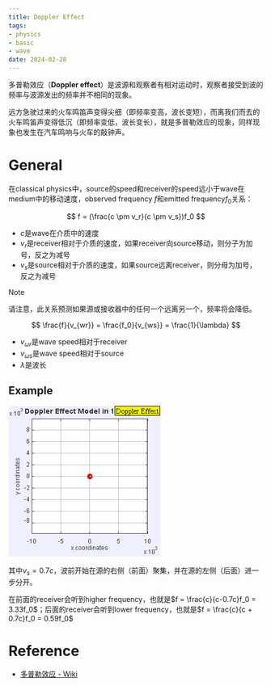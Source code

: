 ```yaml
---
title: Doppler Effect
tags:
- physics
- basic
- wave
date: 2024-02-28
---
```


多普勒效应（**Doppler effect**）是波源和观察者有相对运动时，观察者接受到波的频率与波源发出的频率并不相同的现象。

远方急驶过来的火车鸣笛声变得尖细（即频率变高，波长变短），而离我们而去的火车鸣笛声变得低沉（即频率变低，波长变长），就是多普勒效应的现象，同样现象也发生在汽车鸣响与火车的敲钟声。

# General

在classical physics中，source的speed和receiver的speed远小于wave在medium中的移动速度，observed frequency $f$和emitted frequency$f_0$关系：

$$
f = (\frac{c \pm v_r}{c \pm v_s})f_0
$$
* $c$是wave在介质中的速度
* $v_r$是receiver相对于介质的速度，如果receiver向source移动，则分子为加号，反之为减号
* $v_s$是source相对于介质的速度，如果source远离receiver，则分母为加号，反之为减号

> [!note] 
>  请注意，此关系预测如果源或接收器中的任何一个远离另一个，频率将会降低。

$$
\frac{f}{v_{wr}} = \frac{f_0}{v_{ws}} = \frac{1}{\lambda}
$$
* $v_{\omega r}$是wave speed相对于receiver
* $v_{\omega s}$是wave speed相对于source
* $\lambda$是波长

## Example

![](physics/wave/attachments/Dopplereffectsourcemovingrightatmach0.7.gif)

其中$v_s = 0.7c$，波前开始在源的右侧（前面）聚集，并在源的左侧（后面）进一步分开。

在前面的receiver会听到higher frequency，也就是$f = \frac{c}{c-0.7c}f_0 = 3.33f_0$；后面的receiver会听到lower frequency，也就是$f = \frac{c}{c + 0.7c}f_0 = 0.59f_0$




# Reference

*  [多普勒效应 - Wiki](https://zh.wikipedia.org/wiki/%E5%A4%9A%E6%99%AE%E5%8B%92%E6%95%88%E5%BA%94)